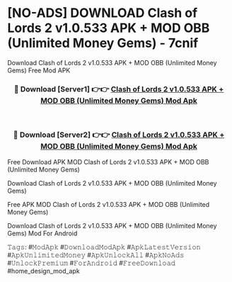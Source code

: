# [NO-ADS] DOWNLOAD Clash of Lords 2 v1.0.533 APK + MOD OBB (Unlimited Money Gems) - 7cnif
Download Clash of Lords 2 v1.0.533 APK + MOD OBB (Unlimited Money Gems) Free Mod APK

<div align="center">
<h3>🔴 Download [Server1] 👉👉 <a href="https://apk-comot.site?title=Clash_of_Lords_2_v1.0.533_APK_+_MOD_OBB_(Unlimited_Money_Gems)">Clash of Lords 2 v1.0.533 APK + MOD OBB (Unlimited Money Gems) Mod Apk</a></h3><br>

<h3>🔴 Download [Server2] 👉👉 <a href="https://apk-comot.site?title=Clash_of_Lords_2_v1.0.533_APK_+_MOD_OBB_(Unlimited_Money_Gems)">Clash of Lords 2 v1.0.533 APK + MOD OBB (Unlimited Money Gems) Mod Apk</a></h3>
</div>


Free Download APK MOD Clash of Lords 2 v1.0.533 APK + MOD OBB (Unlimited Money Gems)

Download Clash of Lords 2 v1.0.533 APK + MOD OBB (Unlimited Money Gems) 

Free APK MOD Clash of Lords 2 v1.0.533 APK + MOD OBB (Unlimited Money Gems) 

Download Clash of Lords 2 v1.0.533 APK + MOD OBB (Unlimited Money Gems) Mod For Android

𝚃𝚊𝚐𝚜: #𝙼𝚘𝚍𝙰𝚙𝚔 #𝙳𝚘𝚠𝚗𝚕𝚘𝚊𝚍𝙼𝚘𝚍𝙰𝚙𝚔 #𝙰𝚙𝚔𝙻𝚊𝚝𝚎𝚜𝚝𝚅𝚎𝚛𝚜𝚒𝚘𝚗 #𝙰𝚙𝚔𝚄𝚗𝚕𝚒𝚖𝚒𝚝𝚎𝚍𝙼𝚘𝚗𝚎𝚢 #𝙰𝚙𝚔𝚄𝚗𝚕𝚘𝚌𝚔𝙰𝚕𝚕 #𝙰𝚙𝚔𝙽𝚘𝙰𝚍𝚜 #𝚄𝚗𝚕𝚘𝚌𝚔𝙿𝚛𝚎𝚖𝚒𝚞𝚖 #𝙵𝚘𝚛𝙰𝚗𝚍𝚛𝚘𝚒𝚍 #𝙵𝚛𝚎𝚎𝙳𝚘𝚠𝚗𝚕𝚘𝚊𝚍 #home_design_mod_apk